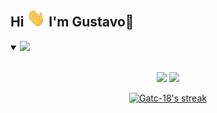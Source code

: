 <!--
**Gatc-18/Gatc-18** is a ✨ _special_ ✨ repository because its `README.md` (this file) appears on your GitHub profile.

Here are some ideas to get you started:

- 🔭 I’m currently working on ...
- 🌱 I’m currently learning ...
- 👯 I’m looking to collaborate on ...
- 🤔 I’m looking for help with ...
- 💬 Ask me about ...
- 📫 How to reach me: ...
- 😄 Pronouns: ...
- ⚡ Fun fact: ...
-->
## Hi <img src="https://raw.githubusercontent.com/ABSphreak/ABSphreak/master/gifs/Hi.gif" width="30px"> I'm Gustavo:cactus:
<details open>
 <summary><img src="https://readme-typing-svg.herokuapp.com/?lines=This+is+my;Github+Stats%3A"> </summary>  
<br>
<p align = "center">
  <img src = "https://github-readme-stats.vercel.app/api?username=Gatc-18&show_icons=true&count_private=true&theme=chartreuse-dark&line_height=27">
  <img src = "https://github-readme-stats.vercel.app/api/top-langs/?username=Gatc-18&theme=chartreuse-dark&line_height=25&langs_count=3">
</p>
</details>

<p align="center">
  <a href="https://github.com/Gatc-18/github-readme-streak-stats">
    <img title="🔥 Get streak stats for your profile at git.io/streak-stats" alt="Gatc-18's streak" src="http://github-readme-streak-stats.herokuapp.com?user=Gatc-18&theme=chartreuse-dark&hide_border=true"/>
  </a>
 <!-- <p align="center">🔥 Get streak stats for your profile at <a href="https://git.io/streak-stats">git.io/streak-stats</a></p> -->
</p>

